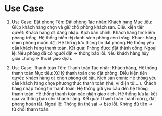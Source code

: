 # Use Case
1. Use Case: Đặt phòng
    Tên: Đặt phòng
    Tác nhân: Khách hàng
    Mục tiêu: Giúp khách hàng chọn và giữ chỗ phòng khách sạn.
    Điều kiện tiên quyết: Khách hàng đã đăng nhập.
    Kịch bản chính:
    Khách hàng tìm kiếm phòng trống.
    Hệ thống hiển thị danh sách phòng còn trống.
    Khách hàng chọn phòng muốn đặt.
    Hệ thống lưu thông tin đặt phòng.
    Hệ thống yêu cầu khách hàng thanh toán.
    Kết quả: Phòng được đặt thành công.
    Ngoại lệ:
    Nếu phòng đã có người đặt → thông báo lỗi.
    Nếu khách hàng hủy giữa chừng → thoát giao dịch.

2. Use Case: Thanh toán
    Tên: Thanh toán
    Tác nhân: Khách hàng, Hệ thống thanh toán
    Mục tiêu: Xử lý thanh toán cho đặt phòng.
    Điều kiện tiên quyết: Khách hàng đã chọn phòng để đặt.
    Kịch bản chính:
    Hệ thống yêu cầu khách hàng chọn phương thức thanh toán (thẻ, ví điện tử,...).
    Khách hàng nhập thông tin thanh toán.
    Hệ thống gửi yêu cầu đến hệ thống thanh toán.
    Hệ thống thanh toán xác nhận giao dịch.
    Hệ thống lưu lại kết quả và thông báo cho khách hàng.
    Kết quả: Thanh toán thành công, đặt phòng hoàn tất.
    Ngoại lệ:
    Thông tin thẻ sai → báo lỗi.
    Không đủ tiền → từ chối thanh toán.